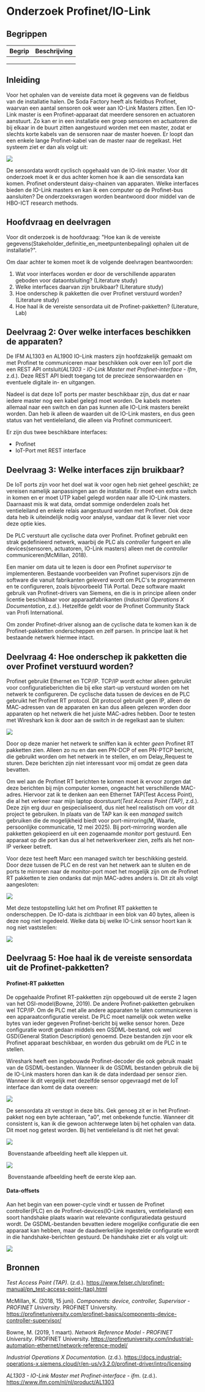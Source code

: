# Onderzoek Profinet/IO-Link

## Begrippen

| Begrip | Beschrijving |
| ------ | ------------ |
|        |              |
|        |              |
|        |              |



## Inleiding

Voor het ophalen van de vereiste data moet ik gegevens van de fieldbus van de installatie halen. De Soda Factory heeft als fieldbus Profinet, waarvan een aantal sensoren ook weer aan IO-Link Masters zitten. Een IO-Link master is een Profinet-apparaat dat meerdere sensoren en actuatoren aanstuurt. Zo kan er in een installatie een groep sensoren en actuatoren die bij elkaar in de buurt zitten aangestuurd worden met een master, zodat er slechts korte kabels van de sensoren naar de master hoeven. Er loopt dan een enkele lange Profinet-kabel van de master naar de regelkast. Het systeem ziet er dan als volgt uit:

![](../../out/docs/research/profinet-io-link-diagram/profinet-io-link-diagram.png)



De sensordata wordt cyclisch opgehaald van de IO-link master. Voor dit onderzoek moet ik er dus achter komen hoe ik aan die sensordata kan komen. Profinet ondersteunt daisy-chainen van apparaten. Welke interfaces bieden de IO-Link masters en kan ik een computer op de Profinet-bus aansluiten?  De onderzoeksvragen worden beantwoord door middel van de HBO-ICT research methods. 

## Hoofdvraag en deelvragen

Voor dit onderzoek is de hoofdvraag: "Hoe kan ik de vereiste gegevens(Stakeholder_definitie_en_meetpuntenbepaling) ophalen uit de installatie?". 

Om daar achter te komen moet ik de volgende deelvragen beantwoorden:

1. Wat voor interfaces worden er door de verschillende apparaten geboden voor dataontsluiting? (Literature study)
2. Welke interfaces daarvan zijn bruikbaar? (Literature study)
3. Hoe onderschep ik pakketten die over Profinet verstuurd worden? (Literature study)
4. Hoe haal ik de vereiste sensordata uit de Profinet-pakketten? (Literature, Lab)



## Deelvraag 2: Over welke interfaces beschikken de apparaten?

De IFM AL1303 en AL1900 IO-Link masters zijn hoofdzakelijk gemaakt om met Profinet te communiceren maar beschikken ook over een IoT port die een REST API ontsluit(*AL1303 - IO-Link Master met Profinet-interface - Ifm*, z.d.). Deze REST API biedt toegang tot de precieze sensorwaarden en eventuele digitale in- en uitgangen. 

Nadeel is dat deze IoT ports per master beschikbaar zijn, dus dat er naar iedere master nog een kabel gelegd moet worden. De kabels moeten allemaal naar een switch en dan pas kunnen alle IO-Link masters bereikt worden. Dan heb ik alleen de waarden uit de IO-Link masters, en dus geen status van het ventieleiland, die alleen via Profinet communiceert.

Er zijn dus twee beschikbare interfaces:

- Profinet
- IoT-Port met REST interface



## Deelvraag 3: Welke interfaces zijn bruikbaar?

De IoT ports zijn voor het doel wat ik voor ogen heb niet geheel geschikt; ze vereisen namelijk aanpassingen aan de installatie. Er moet een extra switch in komen en er moet UTP kabel gelegd worden naar alle IO-Link masters. Daarnaast mis ik wat data, omdat sommige onderdelen zoals het ventieleiland en enkele relais aangestuurd worden met Profinet. Ook deze data heb ik uiteindelijk nodig voor analyse, vandaar dat ik liever niet voor deze optie kies.

De PLC verstuurt alle cyclische data over Profinet. Profinet gebruikt een strak gedefinieerd netwerk, waarbij de PLC als *controller* fungeert en alle devices(sensoren, actuatoren, IO-Link masters) alleen met de *controller* communiceren(McMillan, 2018). 

Een manier om data uit te lezen is door een Profinet *supervisor* te implementeren. Bestaande voorbeelden van Profinet supervisors zijn de software die vanuit fabrikanten geleverd wordt om PLC's te programmeren en te configureren, zoals bijvoorbeeld TIA Portal. Deze software maakt gebruik van Profinet-drivers van Siemens, en die is in principe alleen onder licentie beschikbaar voor apparaatfabrikanten (*Industrial Operations X Documentation*, z.d.). Hetzelfde geldt voor de Profinet Community Stack van Profi International. 

Om zonder Profinet-driver alsnog aan de cyclische data te komen kan ik de Profinet-pakketten onderscheppen en zelf parsen. In principe laat ik het bestaande netwerk hiermee intact. 

## Deelvraag 4: Hoe onderschep ik pakketten die over Profinet verstuurd worden?

Profinet gebruikt Ethernet en TCP/IP. TCP/IP wordt echter alleen gebruikt voor configuratieberichten die bij elke start-up verstuurd worden om het netwerk te configureren. De cyclische data tussen de devices en de PLC gebruikt het Profinet RT protocol. Dit protocol gebruikt geen IP, alleen de MAC-adressen van de apparaten en kan dus alleen gelezen worden door apparaten op het netwerk die het juiste MAC-adres hebben. Door te testen met Wireshark kon ik door aan de switch in de regelkast aan te sluiten:

![](Profinet_network.png)

Door op deze manier het netwerk te sniffen kan ik echter *geen* Profinet RT pakketten zien. Alleen zo nu en dan een PN-DCP of een PN-PTCP bericht, die gebruikt worden om het netwerk in te stellen, en om Delay_Request te sturen. Deze berichten zijn niet interessant voor mij omdat ze geen data bevatten. 

Om wel aan de Profinet RT berichten te komen moet ik ervoor zorgen dat deze berichten bij mijn computer komen, ongeacht het verschillende MAC-adres. Hiervoor zat ik te denken aan een Ethernet TAP(Test Access Point), die al het verkeer naar mijn laptop doorstuurt(*Test Access Point (TAP)*, z.d.). Deze zijn erg duur en gespecialiseerd, dus niet heel realistisch om voor dit project te gebruiken. In plaats van de TAP kan ik een *managed* switch gebruiken die de mogelijkheid biedt voor port-mirroring(M, Waarle, persoonlijke communicatie, 12 mei 2025). Bij port-mirroring worden alle pakketten gekopieerd en uit een zogenaamde *monitor* port gestuurd. Een apparaat op die port kan dus al het netwerkverkeer zien, zelfs als het non-IP verkeer betreft. 

Voor deze test heeft Marc een managed switch ter beschikking gesteld. Door deze tussen de PLC en de rest van het netwerk aan te sluiten en de ports te mirroren naar de monitor-port moet het mogelijk zijn om de Profinet RT pakketten te zien ondanks dat mijn MAC-adres anders is. Dit zit als volgt aangesloten:

![](Profinet_network_managed.png)

Met deze testopstelling lukt het om Profinet RT pakketten te onderscheppen. De IO-data is zichtbaar in een blok van 40 bytes, alleen is deze nog niet ingedeeld. Welke data bij welke IO-Link sensor hoort kan ik nog niet vaststellen:

![](40-bytes.png)

## Deelvraag 5: Hoe haal ik de vereiste sensordata uit de Profinet-pakketten?

#### Profinet-RT pakketten

De opgehaalde Profinet RT-pakketten zijn opgebouwd uit de eerste 2 lagen van het OSI-model(Bowne, 2019). De andere Profinet-pakketten gebruiken wel TCP/IP. Om de PLC met alle andere apparaten te laten communiceren is een apparaatconfiguratie vereist. De PLC moet namelijk ook weten welke bytes van ieder gegeven Profinet-bericht bij welke sensor horen. Deze configuratie wordt gedaan middels een GSDML-bestand, ook wel GSD(General Station Description) genoemd. Deze bestanden zijn voor elk Profinet apparaat beschikbaar, en worden dus gebruikt om de PLC in te stellen.

Wireshark heeft een ingebouwde Profinet-decoder die ook gebruik maakt van de GSDML-bestanden. Wanneer ik de GSDML bestanden gebruik die bij de IO-Link masters horen dan kan ik de data inderdaad per sensor zien. Wanneer ik dit vergelijk met dezelfde sensor opgevraagd met de IoT interface dan komt de data overeen:

![](WiresharkvsIoT.png)

De sensordata zit verstopt in deze bits. Gek genoeg zit er in het Profinet-pakket nog een byte achteraan, "a0", met onbekende functie. Wanneer dit consistent is, kan ik die gewoon achterwege laten bij het ophalen van data. Dit moet nog getest worden. Bij het ventieleiland is dit niet het geval:

![](first-valve-off.png)

​							Bovenstaande afbeelding heeft alle kleppen uit.

![](first-valve-on.png)

​							Bovenstaande afbeelding heeft de eerste klep aan.



#### Data-offsets

Aan het begin van een power-cycle vindt er tussen de Profinet controller(PLC) en de Profinet-devices(IO-Link masters, ventieleiland) een soort handshake plaats waarin wat relevante configuratiedata gestuurd wordt. De GSDML-bestanden bevatten iedere mogelijke configuratie die een apparaat kan hebben, maar de daadwerkelijke ingestelde configuratie wordt in die handshake-berichten gestuurd. De handshake ziet er als volgt uit:

![](Profinet_DCP_CM.png)





## Bronnen

*Test Access Point (TAP)*. (z.d.). https://www.felser.ch/profinet-manual/pn_test-access-point-(tap).html

McMillan, K. (2018, 15 juni). *Components: device, controller, Supervisor - PROFINET University*. PROFINET University. https://profinetuniversity.com/profinet-basics/components-device-controller-supervisor/

Bowne, M. (2019, 1 maart). *Network Reference Model - PROFINET University*. PROFINET University. https://profinetuniversity.com/industrial-automation-ethernet/network-reference-model/

*Industrial Operations X Documentation*. (z.d.). https://docs.industrial-operations-x.siemens.cloud/r/en-us/v3.2.0/profinet-driver/intro/licensing

*AL1303 - IO-Link Master met Profinet-interface - ifm*. (z.d.). https://www.ifm.com/nl/nl/product/AL1303